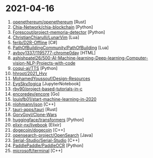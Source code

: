 # 2021-04-16

1. [openethereum/openethereum](https://github.com/openethereum/openethereum "The fast, light, and robust client for the Ethereum mainnet.") [Rust]
2. [Chia-Network/chia-blockchain](https://github.com/Chia-Network/chia-blockchain "Chia blockchain python implementation (full node, farmer, harvester, timelord, and wallet)") [Python]
3. [Forescout/project-memoria-detector](https://github.com/Forescout/project-memoria-detector "") [Python]
4. [ChristianChiarulli/LunarVim](https://github.com/ChristianChiarulli/LunarVim "A Neovim config made with sane defaults") [Lua]
5. [ferib/D2R-Offline](https://github.com/ferib/D2R-Offline "Diablo II: Resurrected, Offline-mode patcher") [C#]
6. [PathOfBuildingCommunity/PathOfBuilding](https://github.com/PathOfBuildingCommunity/PathOfBuilding "Offline build planner for Path of Exile.") [Lua]
7. [avboy1337/1195777-chrome0day](https://github.com/avboy1337/1195777-chrome0day "") [HTML]
8. [ashishpatel26/500-AI-Machine-learning-Deep-learning-Computer-vision-NLP-Projects-with-code](https://github.com/ashishpatel26/500-AI-Machine-learning-Deep-learning-Computer-vision-NLP-Projects-with-code "500 AI Machine learning Deep learning Computer vision NLP Projects with code") 
9. [coqui-ai/TTS](https://github.com/coqui-ai/TTS "🐸💬 - a deep learning toolkit for Text-to-Speech, battle-tested in research and production") [Python]
10. [hhroot/2021_Hvv](https://github.com/hhroot/2021_Hvv "2021 hw") 
11. [MohamedYoussouf/Design-Resources](https://github.com/MohamedYoussouf/Design-Resources "A curated list of design resources from design templates, stock photos, icons, colors, and much more.") 
12. [EvgSkv/logica](https://github.com/EvgSkv/logica "Logica is a logic programming language that compiles to StandardSQL and runs on Google BigQuery.") [JupyterNotebook]
13. [rby90/project-based-tutorials-in-c](https://github.com/rby90/project-based-tutorials-in-c "A curated list of project-based tutorials in C") 
14. [encoredev/encore](https://github.com/encoredev/encore "The Go backend framework with superpowers") [Go]
15. [louisfb01/start-machine-learning-in-2020](https://github.com/louisfb01/start-machine-learning-in-2020 "A complete guide to start and improve in machine learning (ML), artificial intelligence (AI) in 2021 without ANY background in the field and stay up-to-date with the latest news and state-of-the-art techniques!") 
16. [nlohmann/json](https://github.com/nlohmann/json "JSON for Modern C++") [C++]
17. [tauri-apps/tauri](https://github.com/tauri-apps/tauri "Build smaller, faster, and more secure desktop applications with a web frontend.") [Rust]
18. [GorvGoyl/Clone-Wars](https://github.com/GorvGoyl/Clone-Wars "100+ open-source clones of popular sites like Airbnb, Amazon, Instagram, Netflix, Tiktok, Spotify, Whatsapp, Youtube etc. See source code, demo links, tech stack, github stars.") 
19. [huggingface/transformers](https://github.com/huggingface/transformers "🤗Transformers: State-of-the-art Natural Language Processing for Pytorch and TensorFlow 2.0.") [Python]
20. [elixir-nx/livebook](https://github.com/elixir-nx/livebook "Interactive and collaborative code notebooks - made with Phoenix LiveView.") [Elixir]
21. [dogecoin/dogecoin](https://github.com/dogecoin/dogecoin "very currency") [C++]
22. [opensearch-project/OpenSearch](https://github.com/opensearch-project/OpenSearch "Open source distributed and RESTful search engine.") [Java]
23. [Serial-Studio/Serial-Studio](https://github.com/Serial-Studio/Serial-Studio "Multi-purpose serial data visualization & processing program") [C++]
24. [PaddlePaddle/PaddleOCR](https://github.com/PaddlePaddle/PaddleOCR "Awesome multilingual OCR toolkits based on PaddlePaddle （practical ultra lightweight OCR system, support 80+ languages recognition, provide data annotation and synthesis tools, support training and deployment among server, mobile, embedded and IoT devices）") [Python]
25. [microsoft/terminal](https://github.com/microsoft/terminal "The new Windows Terminal and the original Windows console host, all in the same place!") [C++]
